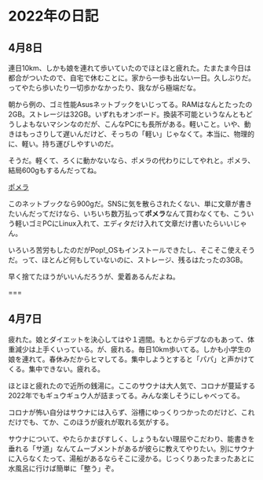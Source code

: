 # 2022年の日記

## 4月8日

連日10km、しかも娘を連れて歩いていたのでほとほと疲れた。たまたま今日は都合がついたので、自宅で休むことに。家から一歩も出ない一日。久しぶりだ。ってやたら歩いたり一切歩かなかったり、我ながら極端だな。

朝から例の、ゴミ性能Asusネットブックをいじってる。RAMはなんとたったの2GB。ストレージは32GB。いずれもオンボード。換装不可能というなんともどうしよもないマシンなのだが、こんなPCにも長所がある。軽いこと。いや、動きはもっさりして遅いんだけど、そっちの「軽い」じゃなくて。本当に、物理的に、軽い。持ち運びしやすいのだ。

そうだ。軽くて、ろくに動かないなら、ポメラの代わりにしてやれと。ポメラ、結局600gもするんだってね。

[ポメラ](https://www.google:com)

このネットブックなら900gだ。SNSに気を散らされたくない、単に文章が書きたいんだってだけなら、いちいち数万払って**ポメラ**なんて買わなくても、こういう軽いゴミPCにLinux入れて、エディタだけ入れて文章だけ書いたらいいじゃん。

いろいろ苦労もしたのだがPop!\_OSもインストールできたし、そこそこ使えそうだ。って、ほとんど何もしていないのに、ストレージ、残るはたったの3GB。

早く捨てたほうがいいんだろうが、愛着あるんだよね。

===

## 4月7日

疲れた。娘とダイエットを決心してはや１週間。もとからデブなのもあって、体重減少は上手くいっている。が、疲れる。毎日10km歩いてる。しかも小学生の娘を連れて。春休みだからヒマしてる。集中しようとすると「パパ」と声かけてくる。集中できない。疲れる。

ほとほと疲れたので近所の銭湯に。ここのサウナは大人気で、コロナが蔓延する2022年でもギュウギュウ人が詰まってる。みんな楽しそうにしゃべってる。

コロナが怖い自分はサウナには入らず、浴槽にゆっくりつかったのだけど、これだけでも、てか、このほうが疲れが取れる気がする。

サウナについて、やたらかまびすしく、しょうもない理屈やこだわり、能書きを垂れる「サ道」なんてムーブメントがあるが彼らに教えてやりたい。別にサウナに入らなくたって、湯船があるならそこに浸かる。じっくりあったまったあとに水風呂に行けば簡単に「整う」ぞ。

